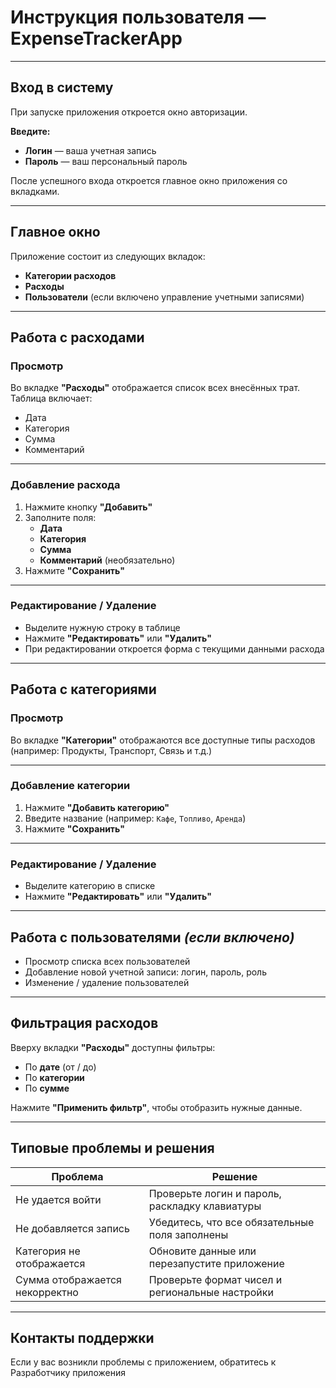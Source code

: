 # Инструкция пользователя — ExpenseTrackerApp

---

## Вход в систему

При запуске приложения откроется окно авторизации.

**Введите:**

- **Логин** — ваша учетная запись  
- **Пароль** — ваш персональный пароль

После успешного входа откроется главное окно приложения со вкладками.

---

## Главное окно

Приложение состоит из следующих вкладок:

- **Категории расходов**
- **Расходы**
- **Пользователи** (если включено управление учетными записями)

---

## Работа с расходами

### Просмотр

Во вкладке **"Расходы"** отображается список всех внесённых трат. Таблица включает:

- Дата
- Категория
- Сумма
- Комментарий

---

### Добавление расхода

1. Нажмите кнопку **"Добавить"**
2. Заполните поля:
   - **Дата**
   - **Категория**
   - **Сумма**
   - **Комментарий** (необязательно)
3. Нажмите **"Сохранить"**

---

### Редактирование / Удаление

- Выделите нужную строку в таблице
- Нажмите **"Редактировать"** или **"Удалить"**
- При редактировании откроется форма с текущими данными расхода

---

## Работа с категориями

### Просмотр

Во вкладке **"Категории"** отображаются все доступные типы расходов  
(например: Продукты, Транспорт, Связь и т.д.)

---

### Добавление категории

1. Нажмите **"Добавить категорию"**
2. Введите название (например: `Кафе`, `Топливо`, `Аренда`)
3. Нажмите **"Сохранить"**

---

### Редактирование / Удаление

- Выделите категорию в списке
- Нажмите **"Редактировать"** или **"Удалить"**

---

## Работа с пользователями *(если включено)*

- Просмотр списка всех пользователей
- Добавление новой учетной записи: логин, пароль, роль
- Изменение / удаление пользователей

---

## Фильтрация расходов

Вверху вкладки **"Расходы"** доступны фильтры:

- По **дате** (от / до)
- По **категории**
- По **сумме**

Нажмите **"Применить фильтр"**, чтобы отобразить нужные данные.

---

## Типовые проблемы и решения

| Проблема                     | Решение                                      |
|-----------------------------|-----------------------------------------------|
| Не удается войти            | Проверьте логин и пароль, раскладку клавиатуры |
| Не добавляется запись       | Убедитесь, что все обязательные поля заполнены |
| Категория не отображается   | Обновите данные или перезапустите приложение  |
| Сумма отображается некорректно | Проверьте формат чисел и региональные настройки |

---

## Контакты поддержки

Если у вас возникли проблемы с приложением, обратитесь к Разработчику приложения
